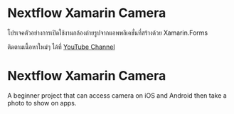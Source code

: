 # Nextflow Xamarin Camera
โปรเจคตัวอย่างการเปิดใช้งานกล้องถ่ายรูปจากแอพพลิเคชั่นที่สร้างด้วย Xamarin.Forms 

ติดตามเนื้อหาใหม่ๆ ได้ที่ [YouTube Channel](http://youtube.com/user/teerasej/?sub_confirmation=1)


# Nextflow Xamarin Camera
A beginner project that can access camera on iOS and Android then take a photo to show on apps.


